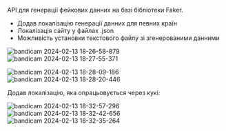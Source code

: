 APІ для генерації фейкових данних на базі бібліотеки Faker.
- Додав локалізацію генерації данних для певних країн
- Локалізація сайту у файлах .json
- Можливість установки текстового файлу зі згенерованими данними

![bandicam 2024-02-13 18-26-58-879](https://github.com/castromx/fastapi_projects/assets/96194271/7abd017e-ef48-4ccf-85fa-6b1dc9281223)
![bandicam 2024-02-13 18-27-55-371](https://github.com/castromx/fastapi_projects/assets/96194271/f7d0019f-ff13-46e4-b788-dc6e418664cb)

![bandicam 2024-02-13 18-28-09-186](https://github.com/castromx/fastapi_projects/assets/96194271/1d0cacdf-a758-4663-8135-842601a229af)
![bandicam 2024-02-13 18-28-20-446](https://github.com/castromx/fastapi_projects/assets/96194271/23b84b21-55a8-41f1-a8cc-f6ca4ae92ad0)



Додав локалізацію, яка опрацьовується через кукі:




![bandicam 2024-02-13 18-32-57-296](https://github.com/castromx/fastapi_projects/assets/96194271/cf2c82cc-c47b-470b-8f4e-cc419852f534)
![bandicam 2024-02-13 18-32-42-656](https://github.com/castromx/fastapi_projects/assets/96194271/6f341ab0-7e5b-4c7d-972f-7d9d6254cd29)
![bandicam 2024-02-13 18-32-35-264](https://github.com/castromx/fastapi_projects/assets/96194271/12155095-427a-4ed2-a701-08dc9ab19a59)
